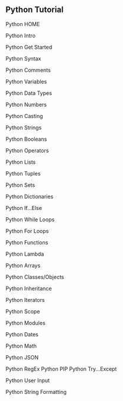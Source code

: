 ## Python Tutorial

Python HOME

Python Intro

Python Get Started

Python Syntax

Python Comments

Python Variables

Python Data Types

Python Numbers

Python Casting

Python Strings

Python Booleans

Python Operators

Python Lists

Python Tuples

Python Sets

Python Dictionaries

Python If...Else

Python While Loops

Python For Loops

Python Functions

Python Lambda

Python Arrays

Python Classes/Objects

Python Inheritance

Python Iterators

Python Scope

Python Modules

Python Dates

Python Math

Python JSON

Python RegEx
Python PIP
Python Try...Except

Python User Input

Python String Formatting
